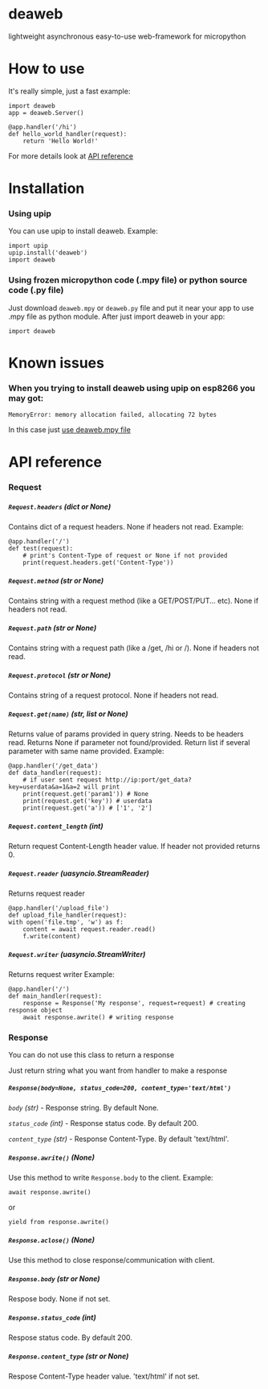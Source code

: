# deaweb
lightweight asynchronous easy-to-use web-framework for micropython

# How to use
It's really simple, just a fast example:
```
import deaweb
app = deaweb.Server()

@app.handler('/hi')
def hello_world_handler(request):
    return 'Hello World!'
```
For more details look at [API reference](#api-reference)

# Installation 
### Using upip
You can use upip to install deaweb. Example: 
```
import upip
upip.install('deaweb')
import deaweb
```
### Using frozen micropython code (.mpy file) or python source code (.py file)
Just download `deaweb.mpy` or `deaweb.py` file and put it near your app to use .mpy file as python module.
After just import deaweb in your app:
```
import deaweb
```

# Known issues
### When you trying to install deaweb using upip on esp8266 you may got:
```
MemoryError: memory allocation failed, allocating 72 bytes
```
In this case just [use deaweb.mpy file](#using-frozen-micropython-code-mpy-file-or-python-source-code-py-file)

# API reference
### Request
##### **`Request.headers`** _(dict or None)_
Contains dict of a request headers. None if headers not read.
Example:
```
@app.handler('/')
def test(request):
    # print's Content-Type of request or None if not provided
    print(request.headers.get('Content-Type'))
```       
##### **`Request.method`** _(str or None)_
Contains string with a request method (like a GET/POST/PUT... etc). None if headers not read.

##### **`Request.path`** _(str or None)_
Contains string with a request path (like a /get, /hi or /). None if headers not read.

##### **`Request.protocol`** _(str or None)_
Contains string of a request protocol. None if headers not read.

##### **`Request.get(name)`** _(str, list or None)_
Returns value of params provided in query string. Needs to be headers read.
Returns None if parameter not found/provided.
Return list if several parameter with same name provided.
Example:
```
@app.handler('/get_data')
def data_handler(request):
    # if user sent request http://ip:port/get_data?key=userdata&a=1&a=2 will print
    print(request.get('param1')) # None
    print(request.get('key')) # userdata
    print(request.get('a')) # ['1', '2']
```

##### **`Request.content_length`** _(int)_
Return request Content-Length header value. If header not provided returns 0.

##### **`Request.reader`** _(uasyncio.StreamReader)_
Returns request reader

```
@app.handler('/upload_file')
def upload_file_handler(request):
with open('file.tmp', 'w') as f:
    content = await request.reader.read()
    f.write(content)
```

##### **`Request.writer`** _(uasyncio.StreamWriter)_
Returns request writer
Example:
```
@app.handler('/')
def main_handler(request):
    response = Response('My response', request=request) # creating response object
    await response.awrite() # writing response
```

### Response
You can do not use this class to return a response

Just return string what you want from handler to make a response
##### **`Response(body=None, status_code=200, content_type='text/html')`**
 *`body`* _(str)_ - Response string. By default None.
 
 *`status_code`* _(int)_ - Response status code. By default 200.
 
 *`content_type`* _(str)_ - Response Content-Type. By default 'text/html'.

##### **`Response.awrite()`** _(None)_
Use this method to write `Response.body` to the client.
Example:

```
await response.awrite()
```
or
```
yield from response.awrite()
```

##### **`Response.aclose()`** _(None)_
Use this method to close response/communication with client.

##### **`Response.body`** _(str or None)_
Respose body. None if not set.

##### **`Response.status_code`** _(int)_
Respose status code. By default 200.

##### **`Response.content_type`** _(str or None)_
Respose Content-Type header value. 'text/html' if not set.
